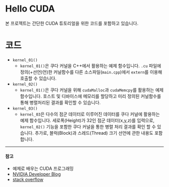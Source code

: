 # Hello CUDA

본 프로젝트는 간단한 CUDA 튜토리얼을 위한 코드를 포함하고 있습니다.

# 코드

* `kernel_01()`
    - `kernel_01()`은 쿠다 커널을 C++에서 활용하는 예제 함수입니다. `.cu` 파일에 정의(+선언)언)한 커널함수를 다른 소스파일(`main.cpp`)에서 `extern`를 이용해 호출할 수 있습니다.
* `kernel_02()`
    -  `kernel_01()`은 쿠다 커널을 위해 `cudaMalloc`과 `cudaMemcpy`를 활용하는 예제 함수입니다. 호스트 및 디바이스에 메모리를 할당하고 미리 정의된 커널함수를 통해 병렬처리된 결과를 확인할 수 있습니다.
* `kernel_03()`
    - `kernel_03`은 다수의 점군 데이터로 이루어진 데이터를 쿠다 커널에 활용하는 예제 함수입니다. 세로폭(Height)가 32인 점군 데이터(x,y,z)를 입력으로, `kernel_02()` 기능을 포함한 쿠다 커널을 통한 병렬 처리 결과를 확인 할 수 있습니다. 추가로, 블럭(Block)과 스레드(Thread) 크기 선언에 관한 내용도 포함합니다.

---

#### 참고

- 예제로 배우는 CUDA 프로그래밍
- [NVIDIA Developer Blog](https://devblogs.nvidia.com/easy-introduction-cuda-c-and-c/)
- [stack overflow](https://stackoverflow.com/questions/13245258/handle-error-not-found-error-in-cuda)
